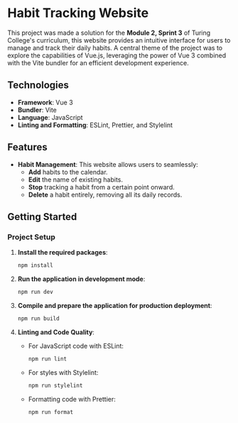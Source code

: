 # Habit Tracking Website

This project was made a solution for the **Module 2, Sprint 3** of Turing College's curriculum, this website provides an intuitive interface for users to manage and track their daily habits. A central theme of the project was to explore the capabilities of Vue.js, leveraging the power of Vue 3 combined with the Vite bundler for an efficient development experience.

## Technologies
- **Framework**: Vue 3
- **Bundler**: Vite
- **Language**: JavaScript
- **Linting and Formatting**: ESLint, Prettier, and Stylelint

## Features

- **Habit Management**: This website allows users to seamlessly:
  - **Add** habits to the calendar.
  - **Edit** the name of existing habits.
  - **Stop** tracking a habit from a certain point onward.
  - **Delete** a habit entirely, removing all its daily records.

## Getting Started

### Project Setup

1. **Install the required packages**:
    ```sh
    npm install
    ```

2. **Run the application in development mode**:
    ```sh
    npm run dev
    ```

3. **Compile and prepare the application for production deployment**:
    ```sh
    npm run build
    ```

4. **Linting and Code Quality**:

   - For JavaScript code with ESLint:
     ```sh
     npm run lint
     ```

   - For styles with Stylelint:
     ```sh
     npm run stylelint
     ```

   - Formatting code with Prettier:
     ```sh
     npm run format
     ```
